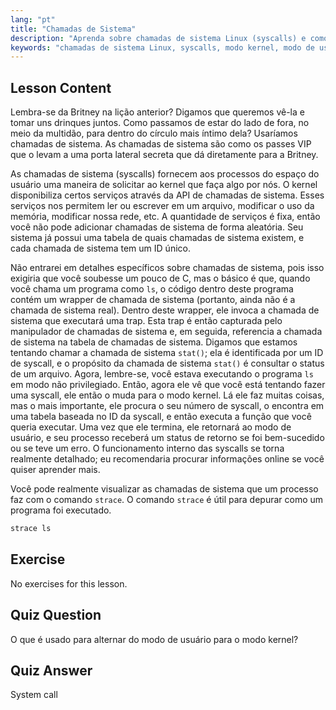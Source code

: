 ```yaml
---
lang: "pt"
title: "Chamadas de Sistema"
description: "Aprenda sobre chamadas de sistema Linux (syscalls) e como elas interagem com o kernel. Entenda os modos de usuário e kernel, e use `strace` para depuração. Comece sua jornada no Linux!"
keywords: "chamadas de sistema Linux, syscalls, modo kernel, modo de usuário, comando strace, tutorial Linux, Linux para iniciantes, guia Linux"
---
```


## Lesson Content

Lembra-se da Britney na lição anterior? Digamos que queremos vê-la e tomar uns drinques juntos. Como passamos de estar do lado de fora, no meio da multidão, para dentro do círculo mais íntimo dela? Usaríamos chamadas de sistema. As chamadas de sistema são como os passes VIP que o levam a uma porta lateral secreta que dá diretamente para a Britney.

As chamadas de sistema (syscalls) fornecem aos processos do espaço do usuário uma maneira de solicitar ao kernel que faça algo por nós. O kernel disponibiliza certos serviços através da API de chamadas de sistema. Esses serviços nos permitem ler ou escrever em um arquivo, modificar o uso da memória, modificar nossa rede, etc. A quantidade de serviços é fixa, então você não pode adicionar chamadas de sistema de forma aleatória. Seu sistema já possui uma tabela de quais chamadas de sistema existem, e cada chamada de sistema tem um ID único.

Não entrarei em detalhes específicos sobre chamadas de sistema, pois isso exigiria que você soubesse um pouco de C, mas o básico é que, quando você chama um programa como `ls`, o código dentro deste programa contém um wrapper de chamada de sistema (portanto, ainda não é a chamada de sistema real). Dentro deste wrapper, ele invoca a chamada de sistema que executará uma trap. Esta trap é então capturada pelo manipulador de chamadas de sistema e, em seguida, referencia a chamada de sistema na tabela de chamadas de sistema. Digamos que estamos tentando chamar a chamada de sistema `stat()`; ela é identificada por um ID de syscall, e o propósito da chamada de sistema `stat()` é consultar o status de um arquivo. Agora, lembre-se, você estava executando o programa `ls` em modo não privilegiado. Então, agora ele vê que você está tentando fazer uma syscall, ele então o muda para o modo kernel. Lá ele faz muitas coisas, mas o mais importante, ele procura o seu número de syscall, o encontra em uma tabela baseada no ID da syscall, e então executa a função que você queria executar. Uma vez que ele termina, ele retornará ao modo de usuário, e seu processo receberá um status de retorno se foi bem-sucedido ou se teve um erro. O funcionamento interno das syscalls se torna realmente detalhado; eu recomendaria procurar informações online se você quiser aprender mais.

Você pode realmente visualizar as chamadas de sistema que um processo faz com o comando `strace`. O comando `strace` é útil para depurar como um programa foi executado.

```bash
strace ls
```

## Exercise

No exercises for this lesson.

## Quiz Question

O que é usado para alternar do modo de usuário para o modo kernel?

## Quiz Answer

System call
